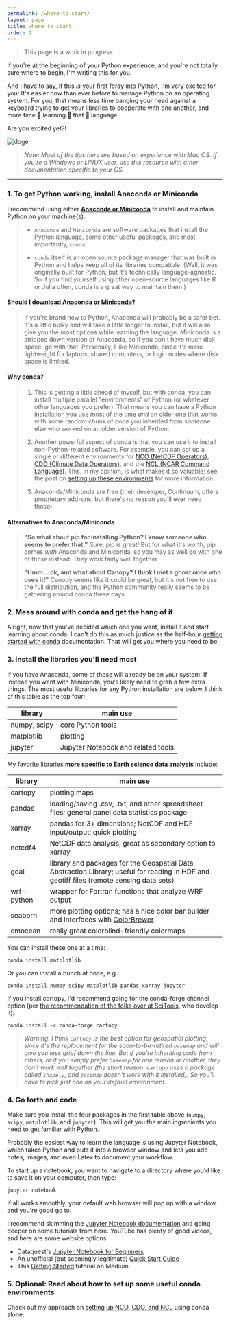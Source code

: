 ```yaml
---
permalink: /where-to-start/
layout: page
title: where to start
order: 2
---
```


> This page is a work in progress.

If you're at the beginning of your Python experience, and you're not totally sure where to begin, I'm writing this for you.

And I have to say, if this *is* your first foray into Python, I'm very excited for you!  It's easier now than ever before to manage Python on an operating system.  For you, that means less time banging your head against a keyboard trying to get your libraries to cooperate with one another, and more time :clap: learning :clap: that :clap: language.

Are you excited yet?!

![doge](https://media.giphy.com/media/9gn4lhW6wiQ6c/giphy.gif)

> *Note:  Most of the tips here are based on experience with Mac OS.  If you're a Windows or LINUX user, use this resource with other documentation specific to your OS.*

---

### 1. To get Python working, install Anaconda or Miniconda

I recommend using either **[Anaconda or Miniconda][conda.io]** to install and maintain Python on your machine(s).

> * ```Anaconda``` and ```Miniconda``` are software packages that install the Python language, some other useful packages, and most importantly, ```conda```.
>
>
> * ```conda``` itself is an open source package manager that was built in Python and helps keep all of its libraries compatible.  (Well, it was originally built for Python, but it's technically language-agnostic. So if you find yourself using other open-source languages like R or Julia often, conda is a great way to maintain them.)

#### Should I download Anaconda or Miniconda?
> If you're brand new to Python, Anaconda will probably be a safer bet.  It's a little bulky and will take a little longer to install, but it will also give you the most options while learning the language.  Miniconda is a stripped down version of Anaconda, so if you don't have much disk space, go with that.  Personally, I like Miniconda, since it's more lightweight for laptops, shared computers, or login nodes where disk space is limited.

#### Why conda?
> 1.  This is getting a little ahead of myself, but with conda, you can install multiple parallel "environments" of Python (or whatever *other* languages you prefer).  That means you can have a Python installation you use most of the time *and* an older one that works with some random chunk of code you inherited from someone else who worked on an older version of Python.
>
>
> 2.  Another powerful aspect of conda is that you can use it to install non-Python-related software.  For example, you can set up a single or different environments for [NCO (NetCDF Operators)][nco-link], [CDO (Climate Data Operators)][cdo-link], and the [NCL (NCAR Command Language)][ncl-link].  This, in my opinion, is what makes it so valuable; see the post on [setting up these environments][conda-environments-page] for more information.
>
>
> 3. Anaconda/Miniconda are free (their developer, Continuum, offers proprietary add-ons, but there's no reason you'll ever need those).

#### Alternatives to Anaconda/Miniconda
> **"So what about pip for installing Python?  I know someone who seems to prefer that."**
> Sure, pip is great!  But for what it's worth, pip comes *with* Anaconda and Miniconda, so you may as well go with one of those instead.  They work fairly well together.
>
>
> **"Hmm... ok, and what about Canopy?  I think I met a ghost once who uses it!"**
> Canopy seems like it could be great, but it's not free to use the full distribution, and the Python community really seems to be gathering around conda these days.

### 2. Mess around with conda and get the hang of it

Alright, now that you've decided which one you want, install it and start learning about conda.  I can't do this as much justice as the half-hour [getting started with conda][conda-tutorial-link] documentation.  That will get you where you need to be.

### 3. Install the libraries you'll need most

If you have Anaconda, some of these will already be on your system.  If instead you went with Miniconda, you'll likely need to grab a few extra things.  The most useful libraries for any Python installation are below.  I think of this table as the top four:

| library           | main use
|---                |---
| numpy, scipy      | core Python tools
| matplotlib        | plotting
| jupyter   | Jupyter Notebook and related tools |

My favorite libraries **more specific to Earth science data analysis** include:

| library           | main use
|---                |---
| cartopy           | plotting maps
| pandas            | loading/saving .csv, .txt, and other spreadsheet files; general panel data statistics package
| xarray   | pandas for 3+ dimensions; NetCDF and HDF input/output; quick plotting
| netcdf4   | NetCDF data analysis; great as secondary option to xarray |
| gdal       | library and packages for the Geospatial Data Abstraction Library; useful for reading in HDF and geotiff files (remote sensing data sets)
| wrf-python        | wrapper for Fortran functions that analyze WRF output
| seaborn | more plotting options; has a nice color bar builder and interfaces with [ColorBrewer][colorbrewer-link]
| cmocean | really great colorblind-friendly colormaps  |

You can install these one at a time:
```
conda install matplotlib
```
Or you can install a bunch at once, e.g.:
```
conda install numpy scipy matplotlib pandas xarray jupyter
```

If you install cartopy, I'd recommend going for the conda-forge channel option (per [the recommendation of the folks over at SciTools][cartopy-install], who develop it):
```
conda install -c conda-forge cartopy
```

> *Warning:  I think ```cartopy``` is the best option for geospatial plotting, since it's the replacement for the soon-to-be-retired ```basemap``` and will give you less grief down the line.  But if you're inheriting code from others, or if you simply prefer ```basemap``` for one reason or another, they don't work well together (the short reason: ```cartopy``` uses a package called ```shapely```, and ```basemap``` doesn't work with it installed).  So you'll have to pick just one on your default environment.*

### 4. Go forth and code

Make sure you install the four packages in the first table above (```numpy```, ```scipy```, ```matplotlib```, and ```jupyter```).  This will get you the main ingredients you need to get familiar with Python.

Probably the easiest way to learn the language is using Jupyter Notebook, which takes Python and puts it into a browser window and lets you add notes, images, and even Latex to document your workflow.

To start up a notebook, you want to navigate to a directory where you'd like to save it on your computer, then type:
```
jupyter notebook
```

If all works smoothly, your default web browser will pop up with a window, and you're good go to.

I recommend skimming the [Jupyter Notebook documentation][jupyter-notebook-doc] and going deeper on some tutorials from here.  YouTube has plenty of good videos, and here are some website options:
* Dataquest's [Jupyter Notebook for Beginners](https://www.dataquest.io/blog/jupyter-notebook-tutorial/)
* An unofficial (but seemingly legitimate) [Quick Start Guide](http://jupyter-notebook-beginner-guide.readthedocs.io/en/latest/)
* This [Getting Started](https://medium.com/codingthesmartway-com-blog/getting-started-with-jupyter-notebook-for-python-4e7082bd5d46) tutorial on Medium

### 5.  Optional: Read about how to set up some useful conda environments

Check out my approach on [setting up NCO, CDO, and NCL][conda-environments-page] using conda alone.

<!--
#### 2.1.  

The first thing to do is open up a terminal shell (Terminal on Mac, or my preference:  iTerm2), type ```python```, and hit enter.  If your Anaconda installation was successful, it will show something like this:

```
baird$ python

Python 3.6.6 |Anaconda, Inc.| (default, Jun 28 2018, 11:07:29)
[GCC 4.2.1 Compatible Clang 4.0.1 (tags/RELEASE_401/final)] on darwin
Type "help", "copyright", "credits" or "license" for more information.
>>>
```

From the lines above, you can see that I'm running **Python 3.6.6** via Anaconda, which was released in June 2018.  By typing ```python``` and hitting return, I invoked the Python shell, which is denoted by the ```>>>``` line.

> If you downloaded Anaconda or Miniconda and you don't see the output above, it means your terminal probably isn't recognizing ```conda``` as a command, and you need to tell it where the installation lives.
>
> This is likely related to whether your environment has conda in its path.  The first thing to do is open a *new* terminal shell to see if simply needs to refresh (technically by running your home directory's ```.bash_profile``` or ```.bashrc``` again).  If that doesn't work, it probably means the path to Anaconda/Miniconda wasn't added at installation time.  See [this]() from Stack Overflow.

---

Others that I don't use quite as much but still think are nice to know about:

| extra libraries               | main use |
| --- | --- |
| deap   |   |
| scikit-learn   |   |
| [stefan's favorites?]   |   |

### 4. Open Python from the terminal shell.

### 5. Open a Jupyter Notebook and use this to run Python.

Here's a Jupyter Notebook you can download and open.  To do this download the notebook into a new folder, use the terminal to ```cd``` into that directory, and from that folder invoke notebook by typing ```jupyter notebook``` and hitting return.
-->

<!--
### 6. Use pandas to open a .csv file.

### 7. Make a quick plot of El Niño SSTs.

Check out 1997-1998!  That one was aggressive.

### 8. Save that figure.

### 9. Go get some coffee.

Or grab some tea?  Seriously, you deserve it.  This can be frustrating.
-->

[conda-tutorial-link]: https://conda.io/docs/user-guide/getting-started.html
[conda.io]: https://conda.io/docs/user-guide/install/download.html
[ncview-link]: https://conda.io/docs/user-guide/install/download.html
[nco-link]: https://conda.io/docs/user-guide/install/download.html
[ncl-link]: https://conda.io/docs/user-guide/install/download.html
[cdo-link]: https://conda.io/docs/user-guide/install/download.html
[cartopy-install]: https://scitools.org.uk/cartopy/docs/latest/installing.html#installing
[colorbrewer-link]: http://colorbrewer2.org/
[jupyter-notebook-doc]: http://jupyter.readthedocs.io/en/latest/index.html
[conda-environments-page]: https://bairdlangenbrunner.github.io/python-for-climate-scientists/conda/setting-up-conda-environments.html
